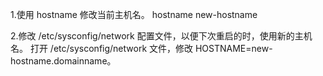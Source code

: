 1.使用 hostname 修改当前主机名。
hostname new-hostname

2.修改 /etc/sysconfig/network  配置文件，以便下次重启的时，使用新的主机名。
打开 /etc/sysconfig/network 文件，修改 HOSTNAME=new-hostname.domainname。